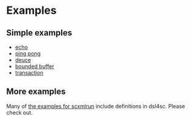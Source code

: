 # Examples

## Simple examples

- [echo](echo/README.md)
- [ping pong](ping_pong/README.md)
- [deuce](deuce/README.md)
- [bounded buffer](bounded_buffer/README.md)
- [transaction](transaction/README.md)

## More examples

Many of [the examples for scxmlrun](https://github.com/ldltools/scxmlrun/tree/master/examples)
include definitions in dsl4sc.
Please check out.
